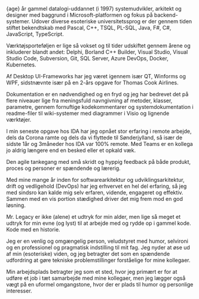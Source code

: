{age} år gammel datalogi-uddannet (i 1997) systemudvikler, arkitekt og designer med baggrund i 
Microsoft-platformen og fokus på backend-systemer. Udover diverse esoteriske universitetssprog er
der gennem tiden stiftet bekendtskab med Pascal, C++, TSQL, PL-SQL, Java, F#, C#, JavaScript, 
TypeScript.

Værktøjsporteføljen er lige så vokset og til tider udskiftet gennem årene og inkluderer blandt andet: 
Delphi, Borland C++ Builder, Visual Studio, Visual Studio Code, Subversion, Git, SQL Server, 
Azure DevOps, Docker, Kubernetes.

Af Desktop UI-Frameworks har jeg været igennem især QT, Winforms og WPF, sidstnævnte især på
en 2-års opgave for Thomas Cook Airlines. 

Dokumentation er en nødvendighed og en fryd og jeg har bedrevet det på flere niveauer lige fra 
meningsfuld navngivning af metoder, klasser, parametre, gennem fornuftige kodekommentarer og 
systemdokumentation i readme-filer til wiki-systemer med diagrammer i Visio og lignende 
værktøjer.

I min seneste opgave hos IDA har jeg opnået stor erfaring i remote arbejde, dels da Corona ramte og
dels da vi flyttede til Sønderjylland, så især de sidste 1år og 3måneder hos IDA var 100% remote. 
Med Teams er en kollega jo aldrig længere end en besked eller et opkald væk. 

Den agile tankegang med små skridt og hyppig feedback på både produkt, proces og personer er spændende og lærerig.

Med mine mange år inden for softwarearkitektur og udviklingsarkitektur, drift og vedligehold 
(DevOps) har jeg erhvervet en hel del erfaring, så jeg med sindsro kan kalde mig selv erfaren, 
vidende, engageret og effektiv. Sammen med en vis portion stædighed driver det mig frem mod en 
god løsning.

Mr. Legacy er ikke (alene) et udtryk for min alder, men lige så meget et udtryk for min evne (og 
lyst) til at arbejde med og rydde op i gammel kode. Kode med en historie.

Jeg er en venlig og omgængelig person, veludstyret med humor, selvironi og en professionel og 
pragmatisk indstilling til mit fag. Jeg nyder at øse ud af min (esoteriske) viden, og jeg betragter det 
som en spændende udfordring at gøre tekniske problemstillinger forståelige for mine kollegaer.

Min arbejdsplads betragter jeg som et sted, hvor jeg primært er for at udføre et job i tæt samarbejde 
med mine kollegaer, men jeg lægger også vægt på en uformel omgangstone, hvor der er plads til 
humor og personlige interesser.
